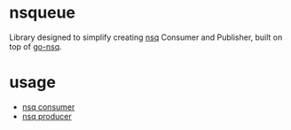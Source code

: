 nsqueue
=======

Library designed to simplify creating [nsq](https://github.com/bitly/nsq) Consumer and Publisher, built on top of [go-nsq](https://github.com/bitly/go-nsq).

usage
=====

* [nsq consumer](https://godoc.org/github.com/crackcomm/nsqueue/consumer)
* [nsq producer](https://godoc.org/github.com/crackcomm/nsqueue/producer)
